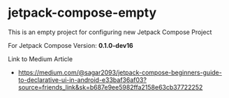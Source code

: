 # jetpack-compose-empty
This is an empty project for configuring new Jetpack Compose Project

For Jetpack Compose Version: **0.1.0-dev16**

Link to Medium Article
- https://medium.com/@sagar2093/jetpack-compose-beginners-guide-to-declarative-ui-in-android-e33baf36af03?source=friends_link&sk=b687e9ee5982ffa2158e63cb37722252
